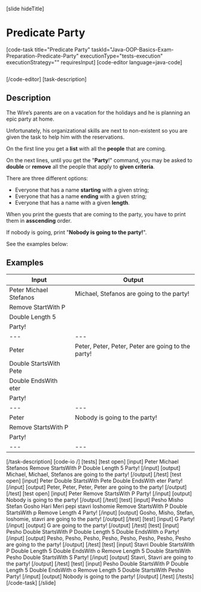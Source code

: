 [slide hideTitle]
# Predicate Party
[code-task title="Predicate Party" taskId="Java-OOP-Basics-Exam-Preparation-Predicate-Party" executionType="tests-execution" executionStrategy="" requiresInput]
[code-editor language=java-code]
```

```
[/code-editor]
[task-description]
## Description

The Wire’s parents are on a vacation for the holidays and he is planning an epic party at home. 

Unfortunately, his organizational skills are next to non-existent so you are given the task to help him with the reservations.

On the first line you get a **list** with all the **people** that are coming. 

On the next lines, until you get the "**Party**!" command, you may be asked to **double** or **remove** all the people that apply to **given criteria**. 

There are three different options: 

- Everyone that has a name **starting** with a given string;
- Everyone that has a name **ending** with a given string;
- Everyone that has a name with a given **length**.

When you print the guests that are coming to the party, you have to print them in **asscending** order. 

If nobody is going, print "**Nobody is going to the party!**". 

See the examples below:

## Examples


| Input | Output |
| --- | --- |
| Peter Michael Stefanos | Michael, Stefanos are going to the party! |
| Remove StartWith P | |
| Double Length 5 | | 
| Party! | |
| --- | --- |
| Peter | Peter, Peter, Peter, Peter are going to the party! |
| Double StartsWith Pete | | 
| Double EndsWith eter | |
| Party! | | 
| --- | --- |
| Peter | Nobody is going to the party! |
| Remove StartsWith P | |
| Party! | | 
| --- | --- |


[/task-description]
[code-io /]
[tests]
[test open]
[input]
Peter Michael Stefanos
Remove StartsWith P
Double Length 5
Party!
[/input]
[output]
Michael, Michael, Stefanos are going to the party!
[/output]
[/test]
[test open]
[input]
Peter
Double StartsWith Pete
Double EndsWith eter
Party!
[/input]
[output]
Peter, Peter, Peter, Peter are going to the party!
[/output]
[/test]
[test open]
[input]
Peter
Remove StartsWith P
Party!
[/input]
[output]
Nobody is going to the party!
[/output]
[/test]
[test]
[input]
Pesho Misho Stefan Gosho Hari Meri pepi stavri loshomie
Remove StartsWith P
Double StartsWith p
Remove Length 4
Party!
[/input]
[output]
Gosho, Misho, Stefan, loshomie, stavri are going to the party!
[/output]
[/test]
[test]
[input]
G
Party!
[/input]
[output]
G are going to the party!
[/output]
[/test]
[test]
[input]
Pesho
Double StartsWith P
Double Length 5
Double EndsWith o
Party!
[/input]
[output]
Pesho, Pesho, Pesho, Pesho, Pesho, Pesho, Pesho, Pesho are going to the party!
[/output]
[/test]
[test]
[input]
Stavri
Double StartsWith P
Double Length 5
Double EndsWith o
Remove Length 5
Double StartsWith Pesho
Double StartsWith S
Party!
[/input]
[output]
Stavri, Stavri are going to the party!
[/output]
[/test]
[test]
[input]
Pesho
Double StartsWith P
Double Length 5
Double EndsWith o
Remove Length 5
Double StartsWith Pesho
Party!
[/input]
[output]
Nobody is going to the party!
[/output]
[/test]
[/tests]
[/code-task]
[/slide]